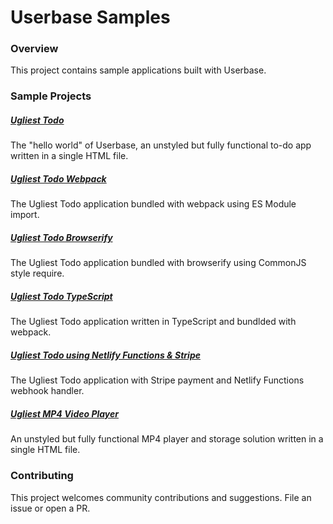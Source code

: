 # Userbase Samples

### Overview

This project contains sample applications built with Userbase.

### Sample Projects

##### [Ugliest Todo](./ugliest-todo)

The "hello world" of Userbase, an unstyled but fully functional to-do app
written in a single HTML file.

##### [Ugliest Todo Webpack](./ugliest-todo-webpack)

The Ugliest Todo application bundled with webpack using ES Module import.

##### [Ugliest Todo Browserify](./ugliest-todo-browserify)

The Ugliest Todo application bundled with browserify using CommonJS style
require.

##### [Ugliest Todo TypeScript](./ugliest-todo-typescript)

The Ugliest Todo application written in TypeScript and bundlded with webpack.

##### [Ugliest Todo using Netlify Functions & Stripe](./ugliest-todo-stripe-netlify)

The Ugliest Todo application with Stripe payment and Netlify Functions webhook handler.

##### [Ugliest MP4 Video Player](./ugliest-mp4-player)

An unstyled but fully functional MP4 player and storage solution written
in a single HTML file.

### Contributing

This project welcomes community contributions and suggestions. File an issue or
open a PR.
